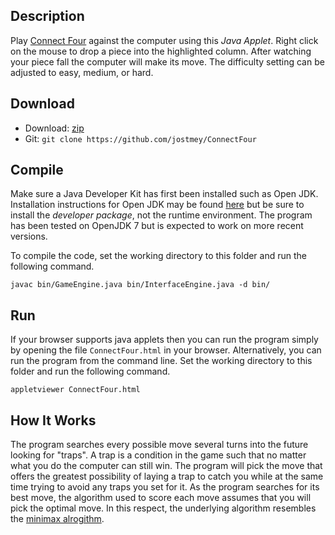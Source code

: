 ## Description

Play [Connect Four](https://en.wikipedia.org/wiki/Connect_Four) against the computer using this *Java Applet*. Right click on the mouse to drop a piece into the highlighted column. After watching your piece fall the computer will make its move. The difficulty setting can be adjusted to easy, medium, or hard.

## Download

* Download: [zip](https://github.com/jostmey/ConnectFour/zipball/master)
* Git: `git clone https://github.com/jostmey/ConnectFour`

## Compile

Make sure a Java Developer Kit has first been installed such as Open JDK. Installation instructions for Open JDK may be found [here](http://openjdk.java.net/install/) but be sure to install the *developer package*, not the runtime environment. The program has been tested on OpenJDK 7 but is expected to work on more recent versions.

To compile the code, set the working directory to this folder and run the following command.

`javac bin/GameEngine.java bin/InterfaceEngine.java -d bin/`

## Run

If your browser supports java applets then you can run the program simply by opening the file `ConnectFour.html` in your browser. Alternatively, you can run the program from the command line. Set the working directory to this folder and run the following command.

`appletviewer ConnectFour.html`

## How It Works

The program searches every possible move several turns into the future looking for "traps". A trap is a condition in the game such that no matter what you do the computer can still win. The program will pick the move that offers the greatest possibility of laying a trap to catch you while at the same time trying to avoid any traps you set for it. As the program searches for its best move, the algorithm used to score each move assumes that you will pick the optimal move. In this respect, the underlying algorithm resembles the [minimax alrogithm](https://en.wikipedia.org/wiki/Minimax).
